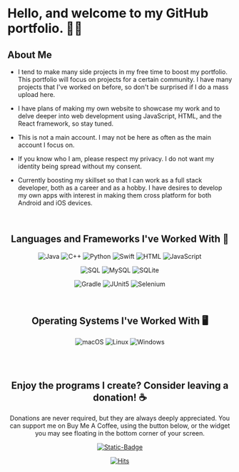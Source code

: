 <br>

</br>


# Hello, and welcome to my GitHub portfolio. 👋🏼

## About Me
- I tend to make many side projects in my free time to boost my portfolio. This portfolio will focus on projects for a certain community. I have many projects that I've worked on before, so don't be surprised if I do a mass upload here.

- I have plans of making my own website to showcase my work and to delve deeper into web development using JavaScript, HTML, and the React framework, so stay tuned.

- This is not a main account. I may not be here as often as the main account I focus on.

- If you know who I am, please respect my privacy. I do not want my identity being spread without my consent.

- Currently boosting my skillset so that I can work as a full stack developer, both as a career and as a hobby. I have desires to develop my own apps with interest in making them cross platform for both Android and iOS devices.
  

<br>

<div align = center>

## Languages and Frameworks I've Worked With 📖

![Java] ![C++] ![Python] ![Swift] ![HTML] ![JavaScript] 

![SQL] ![MySQL] ![SQLite] 

![Gradle] ![JUnit5] ![Selenium]



<br>


## Operating Systems I've Worked With 🖥️

![macOS] ![Linux] ![Windows]

<br>
<br>

## Enjoy the programs I create? Consider leaving a donation! ☕️
Donations are never required, but they are always deeply appreciated. You can support me on Buy Me A Coffee, using the button below, or the widget you may see floating in the bottom corner of your screen.

<a href = "https://www.buymeacoffee.com/v2ftrsbdkv7" /> <img alt = "Static-Badge" src = "https://img.shields.io/badge/Buy_Me_A_Coffee!-yellow?style=flat-square&logo=buymeacoffee"/></a>


<script data-name="BMC-Widget" data-cfasync="false" src="https://cdnjs.buymeacoffee.com/1.0.0/widget.prod.min.js" data-id="v2ftrsbdkv7" data-description="Support me on Buy me a coffee!" data-message="Thanks for visiting! Feel free to support my work via this widget if you'd like." data-color="#FF813F" data-position="Right" data-x_margin="18" data-y_margin="18"></script>




[![Hits](https://hits.sh/github.com/Professional-Bed-Breaker.svg?label=Hits&style=flat-square)](https://hits.sh/github.com/Professional-Bed-Breaker/)

<!------------------------------------------------------------------------>


<!-- Programming Languages -->
[Java]: https://img.shields.io/badge/Java-red?style=flat-square&logo=Java
[C++]: https://img.shields.io/badge/C%2B%2B-red?style=flat-square&logo=C%2B%2B
[Python]: https://img.shields.io/badge/Python-red?style=flat-square&logo=python
[Swift]: https://img.shields.io/badge/Swift-white?style=flat-square&logo=swift

<!-- Web Development -->
[HTML]: https://img.shields.io/badge/HTML-white?style=flat-square&logo=html5

[JavaScript]: https://img.shields.io/badge/JavaScript-white?style=flat-square&logo=javascript

<!-- Query Languages -->
[SQL]: https://img.shields.io/badge/SQL-black?style=flat-square&logo=microsoftsqlserver
[MySQL]: https://img.shields.io/badge/MySQL-black?style=flat-square&logo=mysql
[SQLite]: https://img.shields.io/badge/SQLite-black?style=flat-square&logo=sqlite


<!-- Build Managers? -->
[Gradle]: https://img.shields.io/badge/Gradle-green?style=flat-square&logo=Gradle

<!-- Frameworks -->
[JUnit5]: https://img.shields.io/badge/JUnit5-black?style=flat-square&logo=junit5
[Selenium]: https://img.shields.io/badge/Selenium-black?style=flat-square&logo=selenium


<!-- Operating Systems -->
[macOS]: https://img.shields.io/badge/macOS-black?style=flat-square&logo=macos

[Linux]: https://img.shields.io/badge/Linux-black?style=flat-square&logo=linux

[Windows]: https://img.shields.io/badge/Windows-black?style=flat-square&logo=windows

